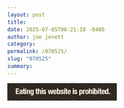 ```yaml
---
layout: post
title: 
date: 2025-07-05T06:21:18 -0400
author: joe jenett
category: 
permalink: /070525/
slug: "070525"
summary:
---
```


<img class="mt-24" src="/images/prohibited.png" alt="" title="No, it ain’t pudding!" width="250">

<a href="https://brid.gy/publish/mastodon"></a>
